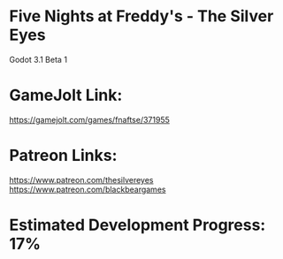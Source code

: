 # Five Nights at Freddy's - The Silver Eyes

Godot 3.1 Beta 1

# GameJolt Link:

https://gamejolt.com/games/fnaftse/371955

# Patreon Links:

https://www.patreon.com/thesilvereyes
https://www.patreon.com/blackbeargames

# Estimated Development Progress: 17%
